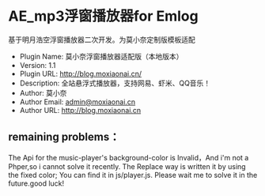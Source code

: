 # AE_mp3浮窗播放器for Emlog
  基于明月浩空浮窗播放器二次开发。为莫小奈定制版模板适配
 * Plugin Name: 莫小奈浮窗播放器适配版（本地版本）
 * Version: 1.1
 * Plugin URL: http://blog.moxiaonai.cn/
 * Description: 全站悬浮式播放器，支持网易、虾米、QQ音乐！
 * Author: 莫小奈
 * Author Email: admin@moxiaonai.cn
 * Author URL: http://blog.moxiaonai.cn

## remaining problems：  
 The Api for the music-player's background-color is Invalid，And i'm not a Phper,so i cannot solve it recently. The Replace way is written it by using the fixed color; You can find it in js/player.js.
Please wait me to solve it in the future.good luck!
